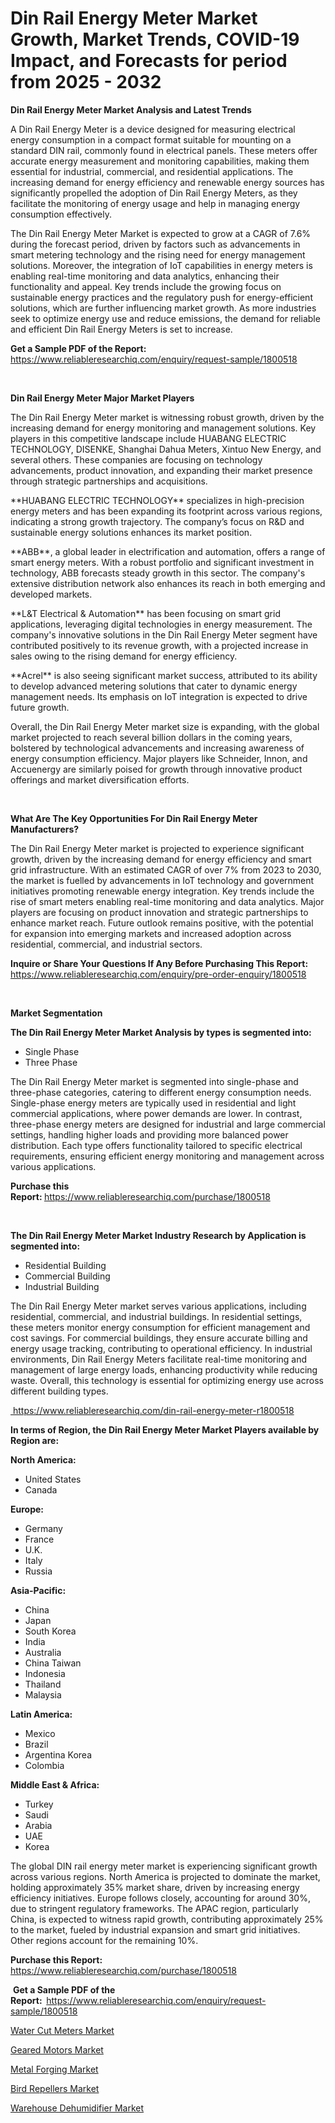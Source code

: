 <p><h1>Din Rail Energy Meter Market Growth, Market Trends, COVID-19 Impact, and Forecasts for period from 2025 - 2032</h1></p><p><strong>Din Rail Energy Meter Market Analysis and Latest Trends</strong></p>
<p><p>A Din Rail Energy Meter is a device designed for measuring electrical energy consumption in a compact format suitable for mounting on a standard DIN rail, commonly found in electrical panels. These meters offer accurate energy measurement and monitoring capabilities, making them essential for industrial, commercial, and residential applications. The increasing demand for energy efficiency and renewable energy sources has significantly propelled the adoption of Din Rail Energy Meters, as they facilitate the monitoring of energy usage and help in managing energy consumption effectively.</p><p>The Din Rail Energy Meter Market is expected to grow at a CAGR of 7.6% during the forecast period, driven by factors such as advancements in smart metering technology and the rising need for energy management solutions. Moreover, the integration of IoT capabilities in energy meters is enabling real-time monitoring and data analytics, enhancing their functionality and appeal. Key trends include the growing focus on sustainable energy practices and the regulatory push for energy-efficient solutions, which are further influencing market growth. As more industries seek to optimize energy use and reduce emissions, the demand for reliable and efficient Din Rail Energy Meters is set to increase.</p></p>
<p><strong>Get a Sample PDF of the Report:&nbsp;</strong> <a href="https://www.reliableresearchiq.com/enquiry/request-sample/1800518?utm_campaign=904&utm_medium=2&utm_source=Github&utm_content=ia&utm_term=10042025&utm_id=din-rail-energy-meter">https://www.reliableresearchiq.com/enquiry/request-sample/1800518</a></p>
<p>&nbsp;</p>
<p><strong>Din Rail Energy Meter Major Market Players</strong></p>
<p><p>The Din Rail Energy Meter market is witnessing robust growth, driven by the increasing demand for energy monitoring and management solutions. Key players in this competitive landscape include HUABANG ELECTRIC TECHNOLOGY, DISENKE, Shanghai Dahua Meters, Xintuo New Energy, and several others. These companies are focusing on technology advancements, product innovation, and expanding their market presence through strategic partnerships and acquisitions.</p><p>**HUABANG ELECTRIC TECHNOLOGY** specializes in high-precision energy meters and has been expanding its footprint across various regions, indicating a strong growth trajectory. The company’s focus on R&D and sustainable energy solutions enhances its market position.</p><p>**ABB**, a global leader in electrification and automation, offers a range of smart energy meters. With a robust portfolio and significant investment in technology, ABB forecasts steady growth in this sector. The company's extensive distribution network also enhances its reach in both emerging and developed markets.</p><p>**L&T Electrical & Automation** has been focusing on smart grid applications, leveraging digital technologies in energy measurement. The company's innovative solutions in the Din Rail Energy Meter segment have contributed positively to its revenue growth, with a projected increase in sales owing to the rising demand for energy efficiency.</p><p>**Acrel** is also seeing significant market success, attributed to its ability to develop advanced metering solutions that cater to dynamic energy management needs. Its emphasis on IoT integration is expected to drive future growth.</p><p>Overall, the Din Rail Energy Meter market size is expanding, with the global market projected to reach several billion dollars in the coming years, bolstered by technological advancements and increasing awareness of energy consumption efficiency. Major players like Schneider, Innon, and Accuenergy are similarly poised for growth through innovative product offerings and market diversification efforts.</p></p>
<p>&nbsp;</p>
<p><strong>What Are The Key Opportunities For Din Rail Energy Meter Manufacturers?</strong></p>
<p><p>The Din Rail Energy Meter market is projected to experience significant growth, driven by the increasing demand for energy efficiency and smart grid infrastructure. With an estimated CAGR of over 7% from 2023 to 2030, the market is fuelled by advancements in IoT technology and government initiatives promoting renewable energy integration. Key trends include the rise of smart meters enabling real-time monitoring and data analytics. Major players are focusing on product innovation and strategic partnerships to enhance market reach. Future outlook remains positive, with the potential for expansion into emerging markets and increased adoption across residential, commercial, and industrial sectors.</p></p>
<p><strong>Inquire or Share Your Questions If Any Before Purchasing This Report:</strong> <a href="https://www.reliableresearchiq.com/enquiry/pre-order-enquiry/1800518?utm_campaign=904&utm_medium=2&utm_source=Github&utm_content=ia&utm_term=10042025&utm_id=din-rail-energy-meter">https://www.reliableresearchiq.com/enquiry/pre-order-enquiry/1800518</a></p>
<p>&nbsp;</p>
<p><strong>Market Segmentation</strong></p>
<p><strong>The Din Rail Energy Meter Market Analysis by types is segmented into:</strong></p>
<p><ul><li>Single Phase</li><li>Three Phase</li></ul></p>
<p><p>The Din Rail Energy Meter market is segmented into single-phase and three-phase categories, catering to different energy consumption needs. Single-phase energy meters are typically used in residential and light commercial applications, where power demands are lower. In contrast, three-phase energy meters are designed for industrial and large commercial settings, handling higher loads and providing more balanced power distribution. Each type offers functionality tailored to specific electrical requirements, ensuring efficient energy monitoring and management across various applications.</p></p>
<p><strong>Purchase this Report:&nbsp;</strong><a href="https://www.reliableresearchiq.com/purchase/1800518?utm_campaign=904&utm_medium=2&utm_source=Github&utm_content=ia&utm_term=10042025&utm_id=din-rail-energy-meter">https://www.reliableresearchiq.com/purchase/1800518</a></p>
<p>&nbsp;</p>
<p><strong>The Din Rail Energy Meter Market Industry Research by Application is segmented into:</strong></p>
<p><ul><li>Residential Building</li><li>Commercial Building</li><li>Industrial Building</li></ul></p>
<p><p>The Din Rail Energy Meter market serves various applications, including residential, commercial, and industrial buildings. In residential settings, these meters monitor energy consumption for efficient management and cost savings. For commercial buildings, they ensure accurate billing and energy usage tracking, contributing to operational efficiency. In industrial environments, Din Rail Energy Meters facilitate real-time monitoring and management of large energy loads, enhancing productivity while reducing waste. Overall, this technology is essential for optimizing energy use across different building types.</p></p>
<p><a href="https://www.reliableresearchiq.com/din-rail-energy-meter-r1800518?utm_campaign=904&utm_medium=2&utm_source=Github&utm_content=ia&utm_term=10042025&utm_id=din-rail-energy-meter">&nbsp;https://www.reliableresearchiq.com/din-rail-energy-meter-r1800518</a></p>
<p><strong>In terms of Region, the Din Rail Energy Meter Market Players available by Region are:</strong></p>
<p>
    <p> <strong> North America: </strong>
        <ul>
            <li>United States</li>
            <li>Canada</li>
        </ul>
        </p> 
    <p> <strong> Europe: </strong>
        <ul>
            <li>Germany</li>
            <li>France</li>
            <li>U.K.</li>
            <li>Italy</li>
            <li>Russia</li>
        </ul>
        </p> 
    <p> <strong> Asia-Pacific: </strong>
        <ul>
            <li>China</li>
            <li>Japan</li>
            <li>South Korea</li>
            <li>India</li>
            <li>Australia</li>
            <li>China Taiwan</li>
            <li>Indonesia</li>
            <li>Thailand</li>
            <li>Malaysia</li>
        </ul>
        </p> 
    <p> <strong> Latin America: </strong>
        <ul>
            <li>Mexico</li>
            <li>Brazil</li>
            <li>Argentina Korea</li>
            <li>Colombia</li>
        </ul>
        </p> 
    <p> <strong> Middle East & Africa: </strong>
        <ul>
            <li>Turkey</li>
            <li>Saudi</li>
            <li>Arabia</li>
            <li>UAE</li>
            <li>Korea</li>
        </ul>
    </p>
    </p>
<p><p>The global DIN rail energy meter market is experiencing significant growth across various regions. North America is projected to dominate the market, holding approximately 35% market share, driven by increasing energy efficiency initiatives. Europe follows closely, accounting for around 30%, due to stringent regulatory frameworks. The APAC region, particularly China, is expected to witness rapid growth, contributing approximately 25% to the market, fueled by industrial expansion and smart grid initiatives. Other regions account for the remaining 10%.</p></p>
<p><strong>Purchase this Report: </strong><a href="https://www.reliableresearchiq.com/purchase/1800518?utm_campaign=904&utm_medium=2&utm_source=Github&utm_content=ia&utm_term=10042025&utm_id=din-rail-energy-meter">https://www.reliableresearchiq.com/purchase/1800518</a></p>
<p>&nbsp;<strong>Get a Sample PDF of the Report:&nbsp;&nbsp;</strong><a href="https://www.reliableresearchiq.com/enquiry/request-sample/1800518?utm_campaign=904&utm_medium=2&utm_source=Github&utm_content=ia&utm_term=10042025&utm_id=din-rail-energy-meter">https://www.reliableresearchiq.com/enquiry/request-sample/1800518</a></p>
<p><strong></strong></p>
<p><p><a href="https://github.com/kitkaeberz5z/Market-Research-Report-List-1/blob/main/water-cut-meters-market.md?utm_campaign=904&utm_medium=2&utm_source=Github&utm_content=ia&utm_term=10042025&utm_id=din-rail-energy-meter">Water Cut Meters Market</a></p><p><a href="https://github.com/edriceakeime/Market-Research-Report-List-1/blob/main/geared-motors-market.md?utm_campaign=904&utm_medium=2&utm_source=Github&utm_content=ia&utm_term=10042025&utm_id=din-rail-energy-meter">Geared Motors Market</a></p><p><a href="https://github.com/olesjaquah/Market-Research-Report-List-1/blob/main/metal-forging-market.md?utm_campaign=904&utm_medium=2&utm_source=Github&utm_content=ia&utm_term=10042025&utm_id=din-rail-energy-meter">Metal Forging Market</a></p><p><a href="https://github.com/seppelharjap/Market-Research-Report-List-1/blob/main/bird-repellers-market.md?utm_campaign=904&utm_medium=2&utm_source=Github&utm_content=ia&utm_term=10042025&utm_id=din-rail-energy-meter">Bird Repellers Market</a></p><p><a href="https://github.com/snelldimkeod/Market-Research-Report-List-1/blob/main/warehouse-dehumidifier-market.md?utm_campaign=904&utm_medium=2&utm_source=Github&utm_content=ia&utm_term=10042025&utm_id=din-rail-energy-meter">Warehouse Dehumidifier Market</a></p></p>